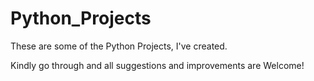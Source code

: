 # Python_Projects

These are some of the Python Projects, I've created.

Kindly go through and all suggestions and improvements are Welcome!
